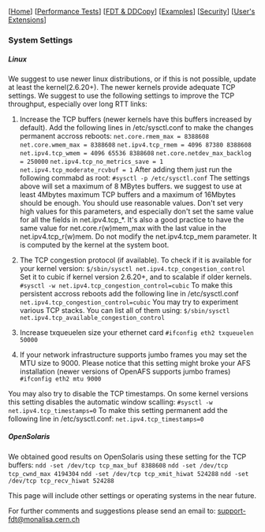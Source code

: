 [[Home](index.md)]  [[Performance Tests](perf-disk-to-disk.md)]
[[FDT & DDCopy](doc-fdt-ddcopy.md)]   [[Examples](doc-examples.md)]  [[Security](doc-security.md)]    [[User's Extensions](doc-user-extensions.md)]


### System Settings
##### Linux

We suggest to use newer linux distributions, or if this is not possible, update at least the kernel(2.6.20+). The newer kernels provide adequate TCP settings. We suggest to use the following settings to improve the TCP throughput, especially over long RTT links:
1. Increase the TCP buffers (newer kernels have this buffers increased by default). Add the following lines in /etc/sysctl.conf to make the changes permanent accross reboots:
```net.core.rmem_max = 8388608```
```net.core.wmem_max = 8388608```
```net.ipv4.tcp_rmem = 4096 87380 8388608```
```net.ipv4.tcp_wmem = 4096 65536 8388608```
```net.core.netdev_max_backlog = 250000```
```net.ipv4.tcp_no_metrics_save = 1```
```net.ipv4.tcp_moderate_rcvbuf = 1```
    After adding them just run the following commabd as root:
```#sysctl -p /etc/sysctl.conf```
    The settings above will set a maximum of 8 MBytes buffers.
we suggest to use at least 4Mbytes maximum TCP buffers and a maximum of 16Mbytes should be enough. You should use reasonable values. Don't set very high values for this parameters, and especially don't set the same value for all the fields in net.ipv4.tcp_*. It's also a good practice to have the same value for net.core.r(w)mem_max with the last value in the net.ipv4.tcp_r(w)mem. Do not modify the net.ipv4.tcp_mem parameter. It is computed by the kernel at the system boot.

2. The TCP congestion protocol (if available). To check if it is available for your kernel version:
```$/sbin/sysctl net.ipv4.tcp_congestion_control```
Set it to cubic if kernel version 2.6.20+, and to scalable if older kernels.
```#sysctl -w net.ipv4.tcp_congestion_control=cubic```
To make this persistent accross reboots add the following line in /etc/sysctl.conf
```net.ipv4.tcp_congestion_control=cubic```
You may try to experiment various TCP stacks. You can list all of them using:
```$/sbin/sysctl net.ipv4.tcp_available_congestion_control```
3. Increase txqueuelen size your ethernet card
```#ifconfig eth2 txqueuelen 50000```
4. If your network infrastructure supports jumbo frames you may set the MTU size to 9000. Please notice that this setting might broke your AFS installation (newer versions of OpenAFS supports jumbo frames)
```#ifconfig eth2 mtu 9000```

You may also try to disable the TCP timestamps. On some kernel versions this setting disables the automatic window scalling:
```#sysctl -w net.ipv4.tcp_timestamps=0```
To make this setting permanent add the following line in /etc/sysctl.conf:
```net.ipv4.tcp_timestamps=0```

##### OpenSolaris

We obtained good results on OpenSolaris using these setting for the TCP buffers:
```ndd -set /dev/tcp tcp_max_buf 8388608```
```ndd -set /dev/tcp tcp_cwnd_max 4194304```
```ndd -set /dev/tcp tcp_xmit_hiwat 524288```
```ndd -set /dev/tcp tcp_recv_hiwat 524288```

This page will include other settings or operating systems in the near future.

For further comments and suggestions please send an email to: support-fdt@monalisa.cern.ch
